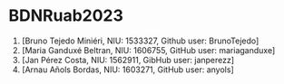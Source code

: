 # BDNRuab2023
1. [Bruno Tejedo Miniéri, NIU: 1533327, Github user: BrunoTejedo]
2. [Maria Ganduxé Beltran, NIU: 1606755, GitHub user: mariaganduxe]
3. [Jan Pérez Costa, NIU: 1562911, GibHub user: janperezz]
4. [Arnau Añols Bordas, NIU: 1603271, GitHub user: anyols]
